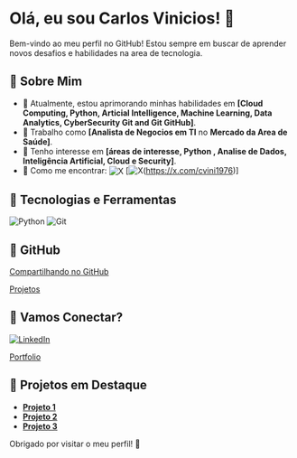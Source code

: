 # Olá, eu sou Carlos Vinicios! 

Bem-vindo ao meu perfil no GitHub! Estou sempre em buscar de aprender novos desafios e habilidades na area de tecnologia.

##  Sobre Mim
-  Atualmente, estou aprimorando minhas habilidades em **[Cloud Computing, Python, Articial Intelligence, Machine Learning, Data Analytics, CyberSecurity Git and Git GitHub]**.
-  Trabalho como **[Analista de Negocios em TI** no **Mercado da Area de Saúde]**.
-  Tenho interesse em **[áreas de interesse, Python , Analise de Dados, Inteligência Artificial, Cloud e Security]**.
-  Como me encontrar: <img align="center" alt="X" src="https://img.shields.io/badge/X-000?style=for-the-badge&logo=x">
                       [![X](https://img.shields.io/badge/X-000?style=for-the-badge&logo=x)(https://x.com/cvini1976)]

## ️ Tecnologias e Ferramentas

![Python](https://img.shields.io/badge/Python-000?style=for-the-badge&logo=python)
![Git](https://img.shields.io/badge/Git-000?style=for-the-badge&logo=git)

##  GitHub
[Compartilhando no GitHub]()

[Projetos]()

##  Vamos Conectar?
[![LinkedIn](https://img.shields.io/badge/LinkedIn-0077B5?style=for-the-badge&logo=linkedin&logoColor=white)](https://www.linkedin.com/in/carlosviniciosferreira/)

[Portfolio]()

##  Projetos em Destaque
- [**Projeto 1**]()
- [**Projeto 2**]()
- [**Projeto 3**]()

Obrigado por visitar o meu perfil! 
